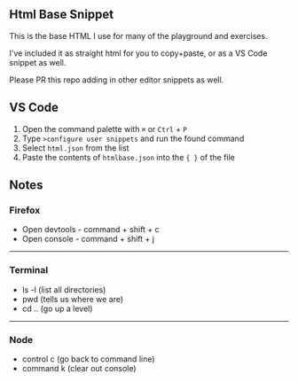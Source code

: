 ## Html Base Snippet

This is the base HTML I use for many of the playground and exercises.

I've included it as straight html for you to copy+paste, or as a VS Code snippet as well.

Please PR this repo adding in other editor snippets as well.

## VS Code

1. Open the command palette with `⌘` or `Ctrl` + `P`
2. Type `>configure user snippets` and run the found command
3. Select `html.json` from the list
4. Paste the contents of `htmlbase.json` into the `{ }` of the file

## Notes

### Firefox

- Open devtools - command + shift + c
- Open console - command + shift + j

***

### Terminal

- ls -l (list all directories)
- pwd (tells us where we are)
- cd .. (go up a level)

***

### Node

- control c (go back to command line)
- command k (clear out console)